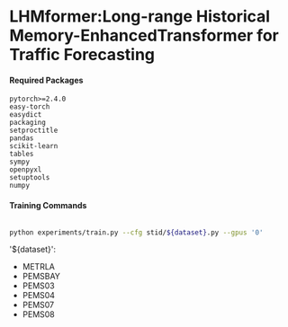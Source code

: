 # LHMformer:Long-range Historical Memory-EnhancedTransformer for Traffic Forecasting

#### Required Packages

```
pytorch>=2.4.0
easy-torch
easydict
packaging
setproctitle
pandas
scikit-learn
tables
sympy
openpyxl
setuptools
numpy
```



#### Training Commands

```bash

python experiments/train.py --cfg stid/${dataset}.py --gpus '0'


```

'${dataset}':
- METRLA
- PEMSBAY
- PEMS03
- PEMS04
- PEMS07
- PEMS08


